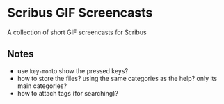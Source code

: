# Scribus GIF Screencasts

A collection of short GIF screencasts for Scribus

## Notes

- use `key-mon`to show the pressed keys?
- how to store the files? using the same categories as the help? only its main categories?
- how to attach tags (for searching)?
